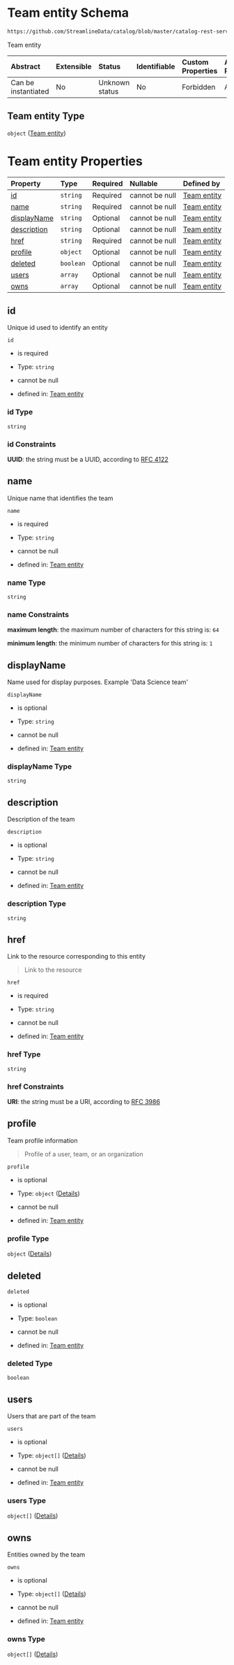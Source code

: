 # Team entity Schema

```txt
https://github.com/StreamlineData/catalog/blob/master/catalog-rest-service/src/main/resources/json/schema/entity/teams/team.json
```

Team entity

| Abstract            | Extensible | Status         | Identifiable | Custom Properties | Additional Properties | Access Restrictions | Defined In                                                        |
| :------------------ | :--------- | :------------- | :----------- | :---------------- | :-------------------- | :------------------ | :---------------------------------------------------------------- |
| Can be instantiated | No         | Unknown status | No           | Forbidden         | Allowed               | none                | [team.json](../out/entity/teams/team.json "open original schema") |

## Team entity Type

`object` ([Team entity](team.md))

# Team entity Properties

| Property                    | Type      | Required | Nullable       | Defined by                                                                                                                                                                                                    |
| :-------------------------- | :-------- | :------- | :------------- | :------------------------------------------------------------------------------------------------------------------------------------------------------------------------------------------------------------ |
| [id](#id)                   | `string`  | Required | cannot be null | [Team entity](common-definitions-uuid.md "https://github.com/StreamlineData/catalog/blob/master/catalog-rest-service/src/main/resources/json/schema/entity/teams/team.json#/properties/id")                   |
| [name](#name)               | `string`  | Required | cannot be null | [Team entity](team-properties-name.md "https://github.com/StreamlineData/catalog/blob/master/catalog-rest-service/src/main/resources/json/schema/entity/teams/team.json#/properties/name")                    |
| [displayName](#displayname) | `string`  | Optional | cannot be null | [Team entity](team-properties-displayname.md "https://github.com/StreamlineData/catalog/blob/master/catalog-rest-service/src/main/resources/json/schema/entity/teams/team.json#/properties/displayName")      |
| [description](#description) | `string`  | Optional | cannot be null | [Team entity](team-properties-description.md "https://github.com/StreamlineData/catalog/blob/master/catalog-rest-service/src/main/resources/json/schema/entity/teams/team.json#/properties/description")      |
| [href](#href)               | `string`  | Required | cannot be null | [Team entity](common-definitions-href.md "https://github.com/StreamlineData/catalog/blob/master/catalog-rest-service/src/main/resources/json/schema/entity/teams/team.json#/properties/href")                 |
| [profile](#profile)         | `object`  | Optional | cannot be null | [Team entity](common-definitions-profile.md "https://github.com/StreamlineData/catalog/blob/master/catalog-rest-service/src/main/resources/json/schema/entity/teams/team.json#/properties/profile")           |
| [deleted](#deleted)         | `boolean` | Optional | cannot be null | [Team entity](team-properties-deleted.md "https://github.com/StreamlineData/catalog/blob/master/catalog-rest-service/src/main/resources/json/schema/entity/teams/team.json#/properties/deleted")              |
| [users](#users)             | `array`   | Optional | cannot be null | [Team entity](common-definitions-entityreferencelist.md "https://github.com/StreamlineData/catalog/blob/master/catalog-rest-service/src/main/resources/json/schema/entity/teams/team.json#/properties/users") |
| [owns](#owns)               | `array`   | Optional | cannot be null | [Team entity](common-definitions-entityreferencelist.md "https://github.com/StreamlineData/catalog/blob/master/catalog-rest-service/src/main/resources/json/schema/entity/teams/team.json#/properties/owns")  |

## id

Unique id used to identify an entity

`id`

*   is required

*   Type: `string`

*   cannot be null

*   defined in: [Team entity](common-definitions-uuid.md "https://github.com/StreamlineData/catalog/blob/master/catalog-rest-service/src/main/resources/json/schema/entity/teams/team.json#/properties/id")

### id Type

`string`

### id Constraints

**UUID**: the string must be a UUID, according to [RFC 4122](https://tools.ietf.org/html/rfc4122 "check the specification")

## name

Unique name that identifies the team

`name`

*   is required

*   Type: `string`

*   cannot be null

*   defined in: [Team entity](team-properties-name.md "https://github.com/StreamlineData/catalog/blob/master/catalog-rest-service/src/main/resources/json/schema/entity/teams/team.json#/properties/name")

### name Type

`string`

### name Constraints

**maximum length**: the maximum number of characters for this string is: `64`

**minimum length**: the minimum number of characters for this string is: `1`

## displayName

Name used for display purposes. Example 'Data Science team'

`displayName`

*   is optional

*   Type: `string`

*   cannot be null

*   defined in: [Team entity](team-properties-displayname.md "https://github.com/StreamlineData/catalog/blob/master/catalog-rest-service/src/main/resources/json/schema/entity/teams/team.json#/properties/displayName")

### displayName Type

`string`

## description

Description of the team

`description`

*   is optional

*   Type: `string`

*   cannot be null

*   defined in: [Team entity](team-properties-description.md "https://github.com/StreamlineData/catalog/blob/master/catalog-rest-service/src/main/resources/json/schema/entity/teams/team.json#/properties/description")

### description Type

`string`

## href

Link to the resource corresponding to this entity

> Link to the resource

`href`

*   is required

*   Type: `string`

*   cannot be null

*   defined in: [Team entity](common-definitions-href.md "https://github.com/StreamlineData/catalog/blob/master/catalog-rest-service/src/main/resources/json/schema/entity/teams/team.json#/properties/href")

### href Type

`string`

### href Constraints

**URI**: the string must be a URI, according to [RFC 3986](https://tools.ietf.org/html/rfc3986 "check the specification")

## profile

Team profile information

> Profile of a user, team, or an organization

`profile`

*   is optional

*   Type: `object` ([Details](common-definitions-profile.md))

*   cannot be null

*   defined in: [Team entity](common-definitions-profile.md "https://github.com/StreamlineData/catalog/blob/master/catalog-rest-service/src/main/resources/json/schema/entity/teams/team.json#/properties/profile")

### profile Type

`object` ([Details](common-definitions-profile.md))

## deleted



`deleted`

*   is optional

*   Type: `boolean`

*   cannot be null

*   defined in: [Team entity](team-properties-deleted.md "https://github.com/StreamlineData/catalog/blob/master/catalog-rest-service/src/main/resources/json/schema/entity/teams/team.json#/properties/deleted")

### deleted Type

`boolean`

## users

Users that are part of the team

`users`

*   is optional

*   Type: `object[]` ([Details](common-definitions-entityreference.md))

*   cannot be null

*   defined in: [Team entity](common-definitions-entityreferencelist.md "https://github.com/StreamlineData/catalog/blob/master/catalog-rest-service/src/main/resources/json/schema/entity/teams/team.json#/properties/users")

### users Type

`object[]` ([Details](common-definitions-entityreference.md))

## owns

Entities owned by the team

`owns`

*   is optional

*   Type: `object[]` ([Details](common-definitions-entityreference.md))

*   cannot be null

*   defined in: [Team entity](common-definitions-entityreferencelist.md "https://github.com/StreamlineData/catalog/blob/master/catalog-rest-service/src/main/resources/json/schema/entity/teams/team.json#/properties/owns")

### owns Type

`object[]` ([Details](common-definitions-entityreference.md))

